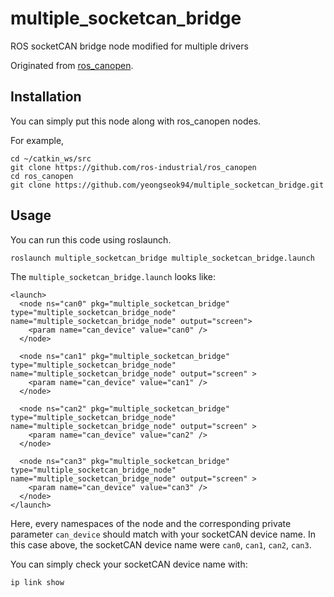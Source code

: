 # multiple_socketcan_bridge

ROS socketCAN bridge node modified for multiple drivers

Originated from [ros_canopen](https://github.com/ros-industrial/ros_canopen).

## Installation

You can simply put this node along with ros_canopen nodes.

For example,

```
cd ~/catkin_ws/src
git clone https://github.com/ros-industrial/ros_canopen
cd ros_canopen
git clone https://github.com/yeongseok94/multiple_socketcan_bridge.git
```

## Usage

You can run this code using roslaunch.

```
roslaunch multiple_socketcan_bridge multiple_socketcan_bridge.launch
```

The `multiple_socketcan_bridge.launch` looks like:

```
<launch>
  <node ns="can0" pkg="multiple_socketcan_bridge" type="multiple_socketcan_bridge_node" name="multiple_socketcan_bridge_node" output="screen">
    <param name="can_device" value="can0" />
  </node>

  <node ns="can1" pkg="multiple_socketcan_bridge" type="multiple_socketcan_bridge_node" name="multiple_socketcan_bridge_node" output="screen" >
    <param name="can_device" value="can1" />
  </node>
  
  <node ns="can2" pkg="multiple_socketcan_bridge" type="multiple_socketcan_bridge_node" name="multiple_socketcan_bridge_node" output="screen" >
    <param name="can_device" value="can2" />
  </node>
  
  <node ns="can3" pkg="multiple_socketcan_bridge" type="multiple_socketcan_bridge_node" name="multiple_socketcan_bridge_node" output="screen" >
    <param name="can_device" value="can3" />
  </node>
</launch>
```

Here, every namespaces of the node and the corresponding private parameter `can_device` should match with your socketCAN device name. In this case above, the socketCAN device name were `can0`, `can1`, `can2`, `can3`.

You can simply check your socketCAN device name with:

```
ip link show
```
